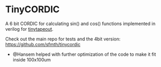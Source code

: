 # TinyCORDIC

A 6 bit CORDIC for calculating sin() and cos() functions implemented in verilog for [tinytapeout](https://mailchi.mp/574276e3c9d7/tinytapeout).

Check out the main repo for tests and the 4bit version:
https://github.com/sfmth/tinycordic

- @Hansem helped with further optimization of the code to make it fit inside 100x100um
